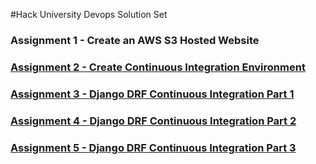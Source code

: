 #Hack University Devops Solution Set
### Assignment 1 - Create an AWS S3 Hosted Website
### [Assignment 2 - Create Continuous Integration Environment](https://github.com/pdxdiver/hacku-devops-2017-solution-set/tree/master/assign2)
### [Assignment 3 - Django DRF Continuous Integration Part 1](https://github.com/pdxdiver/hacku-devops-2017-solution-set/tree/master/assign3)
### [Assignment 4 - Django DRF Continuous Integration Part 2](https://github.com/pdxdiver/hacku-devops-2017-solution-set/tree/master/assign4)
### [Assignment 5 - Django DRF Continuous Integration Part 3](https://github.com/pdxdiver/hacku-devops-2017-solution-set/tree/master/assign5)
